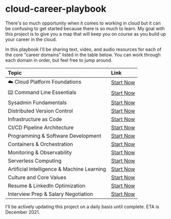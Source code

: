 # cloud-career-playbook
There's so much opportunity when it comes to working in cloud but it can be confusing to get started because there is so much to learn. My goal with this project is to give you a map that will keep you on course as you build up your career in the cloud.

In this playbook I'll be sharing text, video, and audio resources for each of the core "career domains" listed in the table below. You can work through each domain in order, but feel free to jump around.

**Topic**|**Link**
:-----|:-----
☁️ Cloud Platform Foundations| [Start Now](https://github.com/mikepfeiffer/cloud-career-playbook/tree/main/domains/1-cloud-platform-foundations)
⌨️ Command Line Essentials| [Start Now](https://github.com/mikepfeiffer/cloud-career-playbook/tree/main/domains/2-command-line-essentials)
Sysadmin Fundamentals| [Start Now](https://github.com/mikepfeiffer/cloud-career-playbook/tree/main/domains/3-sysadmin-fundamentals)
Distributed Version Control| [Start Now](https://github.com/mikepfeiffer/cloud-career-playbook/tree/main/domains/4-distributed-version-control)
Infrastructure as Code| [Start Now](https://github.com/mikepfeiffer/cloud-career-playbook/tree/main/domains/5-infrastructure-as-code)
CI/CD Pipeline Architecture| [Start Now](https://github.com/mikepfeiffer/cloud-career-playbook/tree/main/domains/6-ci-cd-pipelines)
Programming & Software Development| [Start Now](https://github.com/mikepfeiffer/cloud-career-playbook/tree/main/domains/7-programming-development)
Containers & Orchestration| [Start Now](https://github.com/mikepfeiffer/cloud-career-playbook/tree/main/domains/8-containers-orchestration)
Monitoring & Observability| [Start Now](https://github.com/mikepfeiffer/cloud-career-playbook/tree/main/domains/9-monitoring-observability)
Serverless Computing| [Start Now](https://github.com/mikepfeiffer/cloud-career-playbook/tree/main/domains/10-serverless-computing)
Artificial Intelligence & Machine Learning| [Start Now](https://github.com/mikepfeiffer/cloud-career-playbook/tree/main/domains/11-artificial-intellegence-machine-learning)
Culture and Core Values| [Start Now](https://github.com/mikepfeiffer/cloud-career-playbook/tree/main/domains/12-culture-core-values)
Resume & LinkedIn Optimization| [Start Now](https://github.com/mikepfeiffer/cloud-career-playbook/tree/main/domains/13-resume-linkedin-optimization)
Interview Prep & Salary Negotiation| [Start Now](https://github.com/mikepfeiffer/cloud-career-playbook/tree/main/domains/14-interview-prep)

I'll be actively updating this project on a daily basis until complete. ETA is December 2021.